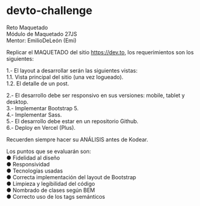 # devto-challenge

Reto Maquetado  
Módulo de Maquetado 27JS  
Mentor: EmilioDeLeón (Emi)  

Replicar el MAQUETADO del sitio https://dev.to, los requerimientos son los siguientes:  

1.- El layout a desarrollar serán las siguientes vistas:   
  1.1. Vista principal del sitio (una vez logueado).   
  1.2. El detalle de un post.   

2.- El desarrollo debe ser responsivo en sus versiones: mobile, tablet y desktop.   
3.- Implementar Bootstrap 5.   
4.- Implementar Sass.   
5.- El desarrollo debe estar en un repositorio Github.    
6.- Deploy en Vercel (Plus).    

Recuerden siempre hacer su ANÁLISIS antes de Kodear.  

Los puntos que se evaluarán son:  
● Fidelidad al diseño  
● Responsividad  
● Tecnologías usadas  
● Correcta implementación del layout de Bootstrap  
● Limpieza y legibilidad del código  
● Nombrado de clases según BEM  
● Correcto uso de los tags semánticos  

